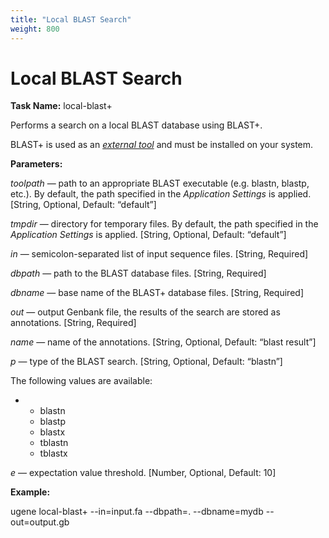 ```yaml
---
title: "Local BLAST Search"
weight: 800
---
```



# Local BLAST Search

**Task Name:** local-blast+

Performs a search on a local BLAST database using BLAST+.

BLAST+ is used as an [_external tool_](http://ugene.unipro.ru/documentation/manual/plugins/external_tool_support.html#external-tool-support) and must be installed on your system.

**Parameters:**

_toolpath_ — path to an appropriate BLAST executable (e.g. blastn, blastp, etc.). By default, the path specified in the _Application Settings_ is applied. \[String, Optional, Default: “default”\]

_tmpdir_ — directory for temporary files. By default, the path specified in the _Application Settings_ is applied. \[String, Optional, Default: “default”\]

_in_ — semicolon-separated list of input sequence files. \[String, Required\]

_dbpath_ — path to the BLAST database files. \[String, Required\]

_dbname_ — base name of the BLAST+ database files. \[String, Required\]

_out_ — output Genbank file, the results of the search are stored as annotations. \[String, Required\]

_name_ — name of the annotations. \[String, Optional, Default: “blast result”\]

_p_ — type of the BLAST search. \[String, Optional, Default: “blastn”\]

The following values are available:

*   *   blastn
    *   blastp
    *   blastx
    *   tblastn
    *   tblastx

_e_ — expectation value threshold. \[Number, Optional, Default: 10\]

**Example:**

ugene local-blast+ --in=input.fa --dbpath=. --dbname=mydb --out=output.gb
